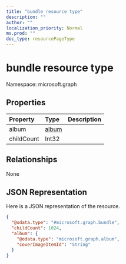 ```yaml
---
title: "bundle resource type"
description: ""
author: ""
localization_priority: Normal
ms.prod: ""
doc_type: resourcePageType
---
```


# bundle resource type


Namespace: microsoft.graph



## Properties
|Property|Type|Description|
|:---|:---|:---|
|album|[album](../resources/album.md)||
|childCount|Int32||

## Relationships
None

## JSON Representation
Here is a JSON representation of the resource.
<!-- {
  "blockType": "resource",
  "@odata.type": "microsoft.graph.bundle"
}
-->
``` json
{
  "@odata.type": "#microsoft.graph.bundle",
  "childCount": 1024,
  "album": {
    "@odata.type": "microsoft.graph.album",
    "coverImageItemId": "String"
  }
}
```

